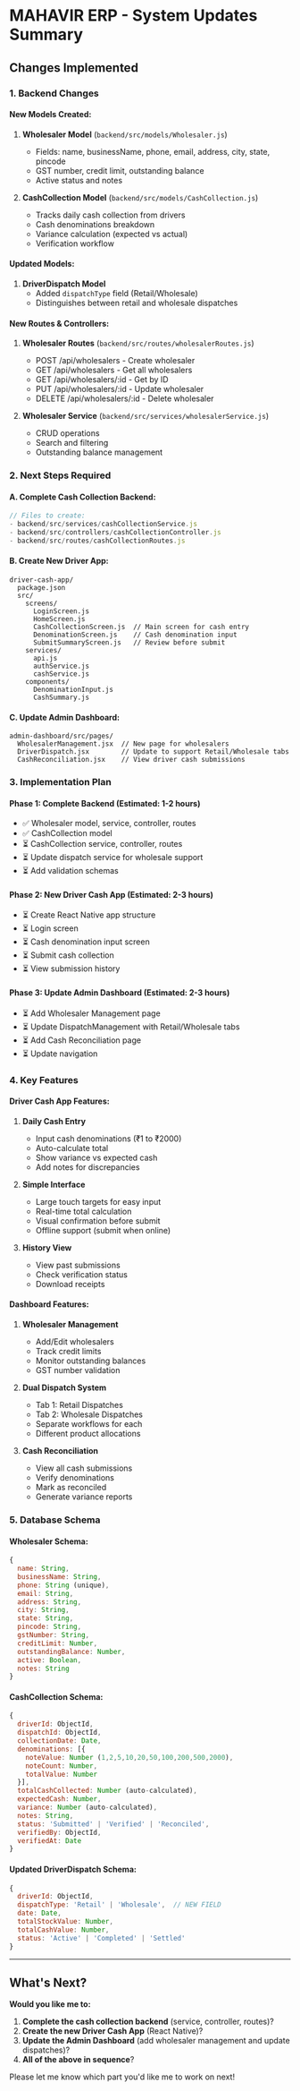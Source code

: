 # MAHAVIR ERP - System Updates Summary

## Changes Implemented

### 1. Backend Changes

#### New Models Created:
1. **Wholesaler Model** (`backend/src/models/Wholesaler.js`)
   - Fields: name, businessName, phone, email, address, city, state, pincode
   - GST number, credit limit, outstanding balance
   - Active status and notes

2. **CashCollection Model** (`backend/src/models/CashCollection.js`)
   - Tracks daily cash collection from drivers
   - Cash denominations breakdown
   - Variance calculation (expected vs actual)
   - Verification workflow

#### Updated Models:
1. **DriverDispatch Model**
   - Added `dispatchType` field (Retail/Wholesale)
   - Distinguishes between retail and wholesale dispatches

#### New Routes & Controllers:
1. **Wholesaler Routes** (`backend/src/routes/wholesalerRoutes.js`)
   - POST /api/wholesalers - Create wholesaler
   - GET /api/wholesalers - Get all wholesalers
   - GET /api/wholesalers/:id - Get by ID
   - PUT /api/wholesalers/:id - Update wholesaler
   - DELETE /api/wholesalers/:id - Delete wholesaler

2. **Wholesaler Service** (`backend/src/services/wholesalerService.js`)
   - CRUD operations
   - Search and filtering
   - Outstanding balance management

### 2. Next Steps Required

#### A. Complete Cash Collection Backend:
```javascript
// Files to create:
- backend/src/services/cashCollectionService.js
- backend/src/controllers/cashCollectionController.js
- backend/src/routes/cashCollectionRoutes.js
```

#### B. Create New Driver App:
```
driver-cash-app/
  package.json
  src/
    screens/
      LoginScreen.js
      HomeScreen.js
      CashCollectionScreen.js  // Main screen for cash entry
      DenominationScreen.js    // Cash denomination input
      SubmitSummaryScreen.js   // Review before submit
    services/
      api.js
      authService.js
      cashService.js
    components/
      DenominationInput.js
      CashSummary.js
```

#### C. Update Admin Dashboard:
```
admin-dashboard/src/pages/
  WholesalerManagement.jsx  // New page for wholesalers
  DriverDispatch.jsx        // Update to support Retail/Wholesale tabs
  CashReconciliation.jsx    // View driver cash submissions
```

### 3. Implementation Plan

#### Phase 1: Complete Backend (Estimated: 1-2 hours)
- ✅ Wholesaler model, service, controller, routes
- ✅ CashCollection model
- ⏳ CashCollection service, controller, routes
- ⏳ Update dispatch service for wholesale support
- ⏳ Add validation schemas

#### Phase 2: New Driver Cash App (Estimated: 2-3 hours)
- ⏳ Create React Native app structure
- ⏳ Login screen
- ⏳ Cash denomination input screen
- ⏳ Submit cash collection
- ⏳ View submission history

#### Phase 3: Update Admin Dashboard (Estimated: 2-3 hours)
- ⏳ Add Wholesaler Management page
- ⏳ Update DispatchManagement with Retail/Wholesale tabs
- ⏳ Add Cash Reconciliation page
- ⏳ Update navigation

### 4. Key Features

#### Driver Cash App Features:
1. **Daily Cash Entry**
   - Input cash denominations (₹1 to ₹2000)
   - Auto-calculate total
   - Show variance vs expected cash
   - Add notes for discrepancies

2. **Simple Interface**
   - Large touch targets for easy input
   - Real-time total calculation
   - Visual confirmation before submit
   - Offline support (submit when online)

3. **History View**
   - View past submissions
   - Check verification status
   - Download receipts

#### Dashboard Features:
1. **Wholesaler Management**
   - Add/Edit wholesalers
   - Track credit limits
   - Monitor outstanding balances
   - GST number validation

2. **Dual Dispatch System**
   - Tab 1: Retail Dispatches
   - Tab 2: Wholesale Dispatches
   - Separate workflows for each
   - Different product allocations

3. **Cash Reconciliation**
   - View all cash submissions
   - Verify denominations
   - Mark as reconciled
   - Generate variance reports

### 5. Database Schema

#### Wholesaler Schema:
```javascript
{
  name: String,
  businessName: String,
  phone: String (unique),
  email: String,
  address: String,
  city: String,
  state: String,
  pincode: String,
  gstNumber: String,
  creditLimit: Number,
  outstandingBalance: Number,
  active: Boolean,
  notes: String
}
```

#### CashCollection Schema:
```javascript
{
  driverId: ObjectId,
  dispatchId: ObjectId,
  collectionDate: Date,
  denominations: [{
    noteValue: Number (1,2,5,10,20,50,100,200,500,2000),
    noteCount: Number,
    totalValue: Number
  }],
  totalCashCollected: Number (auto-calculated),
  expectedCash: Number,
  variance: Number (auto-calculated),
  notes: String,
  status: 'Submitted' | 'Verified' | 'Reconciled',
  verifiedBy: ObjectId,
  verifiedAt: Date
}
```

#### Updated DriverDispatch Schema:
```javascript
{
  driverId: ObjectId,
  dispatchType: 'Retail' | 'Wholesale',  // NEW FIELD
  date: Date,
  totalStockValue: Number,
  totalCashValue: Number,
  status: 'Active' | 'Completed' | 'Settled'
}
```

---

## What's Next?

**Would you like me to:**

1. **Complete the cash collection backend** (service, controller, routes)?
2. **Create the new Driver Cash App** (React Native)?
3. **Update the Admin Dashboard** (add wholesaler management and update dispatches)?
4. **All of the above in sequence**?

Please let me know which part you'd like me to work on next!
